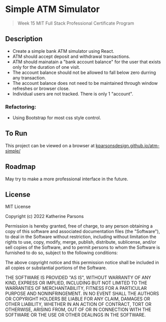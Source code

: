 # Simple ATM Simulator
> Week 15 MIT Full Stack Professional Certificate Program

## Description
- Create a simple bank ATM simulator using React.
- ATM should accept deposit and withdrawal transactions.
- ATM should mainatain a "bank account balance" for the user that exists only for the duration of one visit. 
- The account balance should not be allowed to fall below zero durring any transaction.
- The account balance does not need to be maintained through window refreshes or browser close.
- Individual users are not tracked. There is only 1 "account".

### Refactoring:
- Using Bootstrap for most css style control.

## To Run
This project can be viewed on a browser at [kparsonsdesign.github.io/atm-simple/](https://kparsonsdesign.github.io/atm-simple/)

## Roadmap
May try to make a more professional interface in the future.

## License
MIT License

Copyright (c) 2022 Katherine Parsons

Permission is hereby granted, free of charge, to any person obtaining a copy
of this software and associated documentation files (the "Software"), to deal
in the Software without restriction, including without limitation the rights
to use, copy, modify, merge, publish, distribute, sublicense, and/or sell
copies of the Software, and to permit persons to whom the Software is
furnished to do so, subject to the following conditions:

The above copyright notice and this permission notice shall be included in all
copies or substantial portions of the Software.

THE SOFTWARE IS PROVIDED "AS IS", WITHOUT WARRANTY OF ANY KIND, EXPRESS OR
IMPLIED, INCLUDING BUT NOT LIMITED TO THE WARRANTIES OF MERCHANTABILITY,
FITNESS FOR A PARTICULAR PURPOSE AND NONINFRINGEMENT. IN NO EVENT SHALL THE
AUTHORS OR COPYRIGHT HOLDERS BE LIABLE FOR ANY CLAIM, DAMAGES OR OTHER
LIABILITY, WHETHER IN AN ACTION OF CONTRACT, TORT OR OTHERWISE, ARISING FROM,
OUT OF OR IN CONNECTION WITH THE SOFTWARE OR THE USE OR OTHER DEALINGS IN THE
SOFTWARE.
